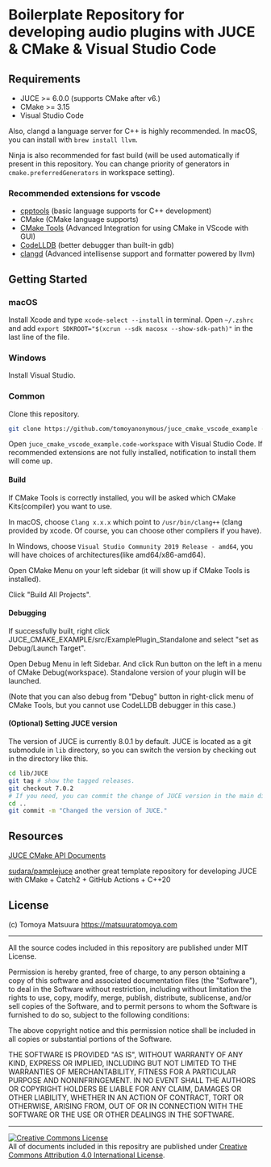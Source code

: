 # Boilerplate Repository for developing audio plugins with JUCE & CMake & Visual Studio Code

## Requirements

- JUCE >= 6.0.0 (supports CMake after v6.)
- CMake >= 3.15
- Visual Studio Code

Also, clangd a language server for C++ is highly recommended. In macOS, you can install with `brew install llvm`.

Ninja is also recommended for fast build (will be used automatically if present in this repository. You can change priority of generators in `cmake.preferredGenerators` in workspace setting).

### Recommended extensions for vscode

- [cpptools](https://github.com/microsoft/vscode-cpptools) (basic language supports for C++ development)
- CMake (CMake language supports)
- [CMake Tools](https://github.com/microsoft/vscode-cmake-tools) (Advanced Integration for using CMake in VScode with GUI)
- [CodeLLDB](https://marketplace.visualstudio.com/items?itemName=vadimcn.vscode-lldb) (better debugger than built-in gdb)
- [clangd](https://marketplace.visualstudio.com/items?itemName=llvm-vs-code-extensions.vscode-clangd) (Advanced intellisense support and formatter powered by llvm)

## Getting Started

### macOS

Install Xcode and type `xcode-select --install` in terminal.
Open `~/.zshrc` and add `export SDKROOT="$(xcrun --sdk macosx --show-sdk-path)"` in the last line of the file.

### Windows

Install Visual Studio.

### Common

Clone this repository.

```sh
git clone https://github.com/tomoyanonymous/juce_cmake_vscode_example --recursive
```

Open `juce_cmake_vscode_example.code-workspace` with Visual Studio Code.
If recommended extensions are not fully installed, notification to install them will come up.

#### Build

If CMake Tools is correctly installed, you will be asked which CMake Kits(compiler) you want to use.

In macOS, choose `Clang x.x.x` which point to `/usr/bin/clang++` (clang provided by xcode. Of course, you can choose other compilers if you have).

In Windows, choose `Visual Studio Community 2019 Release - amd64`, you will have choices of architectures(like amd64/x86-amd64).

Open CMake Menu on your left sidebar (it will show up if CMake Tools is installed).

Click "Build All Projects".

#### Debugging

If successfully built, right click JUCE_CMAKE_EXAMPLE/src/ExamplePlugin_Standalone and select "set as Debug/Launch Target".

Open Debug Menu in left Sidebar. And click Run button on the left in a menu of CMake Debug(workspace). Standalone version of your plugin will be launched.

(Note that you can also debug from "Debug" button in right-click menu of CMake Tools, but you cannot use CodeLLDB debugger in this case.)

#### (Optional) Setting JUCE version

The version of JUCE is currently 8.0.1 by default. JUCE is located as a git submodule in `lib` directory, so you can switch the version by checking out in the directory like this.

```sh
cd lib/JUCE
git tag # show the tagged releases.
git checkout 7.0.2
# If you need, you can commit the change of JUCE version in the main directory.
cd ..
git commit -m "Changed the version of JUCE."
```

## Resources

[JUCE CMake API Documents](https://github.com/juce-framework/JUCE/blob/master/docs/CMake%20API.md)

[sudara/pamplejuce](https://github.com/sudara/pamplejuce/) another great template repository for developing JUCE with CMake + Catch2 + GitHub Actions + C++20

## License

(c) Tomoya Matsuura https://matsuuratomoya.com

---

All the source codes included in this repository are published under MIT License.

Permission is hereby granted, free of charge, to any person obtaining a copy of this software and associated documentation files (the "Software"), to deal in the Software without restriction, including without limitation the rights to use, copy, modify, merge, publish, distribute, sublicense, and/or sell copies of the Software, and to permit persons to whom the Software is furnished to do so, subject to the following conditions:

The above copyright notice and this permission notice shall be included in all copies or substantial portions of the Software.

THE SOFTWARE IS PROVIDED "AS IS", WITHOUT WARRANTY OF ANY KIND, EXPRESS OR IMPLIED, INCLUDING BUT NOT LIMITED TO THE WARRANTIES OF MERCHANTABILITY, FITNESS FOR A PARTICULAR PURPOSE AND NONINFRINGEMENT. IN NO EVENT SHALL THE AUTHORS OR COPYRIGHT HOLDERS BE LIABLE FOR ANY CLAIM, DAMAGES OR OTHER LIABILITY, WHETHER IN AN ACTION OF CONTRACT, TORT OR OTHERWISE, ARISING FROM, OUT OF OR IN CONNECTION WITH THE SOFTWARE OR THE USE OR OTHER DEALINGS IN THE SOFTWARE.

---

<a rel="license" href="http://creativecommons.org/licenses/by/4.0/"><img alt="Creative Commons License" style="border-width:0" src="https://i.creativecommons.org/l/by/4.0/88x31.png" /></a><br />All of documents included in this repositry are published under <a rel="license" href="http://creativecommons.org/licenses/by/4.0/">Creative Commons Attribution 4.0 International License</a>.
